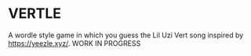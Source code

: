 # VERTLE
A wordle style game in which you guess the Lil Uzi Vert song inspired by https://yeezle.xyz/.
WORK IN PROGRESS
